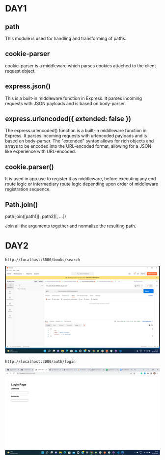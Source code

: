 # DAY1
## path

This module is used for handling and transforming of paths.

## cookie-parser

cookie-parser is a middleware which parses cookies attached to the client request object.

## express.json()
This is a built-in middleware function in Express. It parses incoming requests with JSON payloads and is based on body-parser.

## express.urlencoded({ extended: false })
The express.urlencoded() function is a built-in middleware function in Express. It parses incoming requests with urlencoded payloads and is based on body-parser. The "extended" syntax allows for rich objects and arrays to be encoded into the URL-encoded format, allowing for a JSON-like experience with URL-encoded.

## cookie.parser()

It is used in app.use to register it as middleware, before executing any end route logic or intermediary route logic depending upon order of middleware registration sequence. 

## Path.join()

path.join([path1][, path2][, ...])

Join all the arguments together and normalize the resulting path.

# DAY2

`http://localhost:3000/books/search`

![search image](./public/images/img%20(3).png)

`http://localhost:3000/auth/login`

![search image](./public/images/login.png)
